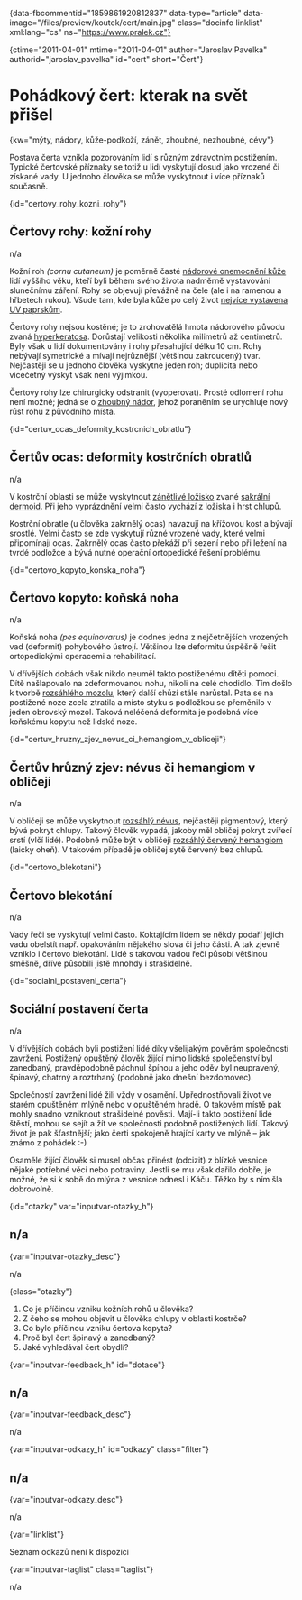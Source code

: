 
{data-fbcommentid="1859861920812837" data-type="article" data-image="/files/preview/koutek/cert/main.jpg" class="docinfo linklist" xml:lang="cs" ns="https://www.pralek.cz"}

{ctime="2011-04-01" mtime="2011-04-01" author="Jaroslav Pavelka" authorid="jaroslav_pavelka" id="cert" short="Čert"}

# Pohádkový čert: kterak na svět přišel

<!-- generated attribute kw by user_udpatekw.sh on 2020-04-17, do not edit -->

{kw="mýty, nádory, kůže-podkoží, zánět, zhoubné, nezhoubné, cévy"}

Postava čerta vznikla pozorováním lidí s různým zdravotním postižením. Typické čertovské příznaky se totiž u lidí vyskytují dosud jako vrozené či získané vady. U jednoho člověka se může vyskytnout i více příznaků současně.

{id="certovy\_rohy\_kozni_rohy"}

## Čertovy rohy: kožní rohy

n/a

Kožní roh _(cornu cutaneum)_ je poměrně časté [nádorové onemocnění kůže][1] lidí vyššího věku, kteří byli během svého života nadměrně vystavováni slunečnímu záření. Rohy se objevují převážně na čele (ale i na ramenou a hřbetech rukou). Všude tam, kde byla kůže po celý život [nejvíce vystavena UV paprskům][2].

Čertovy rohy nejsou kostěné; je to zrohovatělá hmota nádorového původu zvaná [hyperkeratosa][3]. Dorůstají velikosti několika milimetrů až centimetrů. Byly však u lidí dokumentovány i rohy přesahující délku 10 cm. Rohy nebývají symetrické a mívají nejrůznější (většinou zakroucený) tvar. Nejčastěji se u jednoho člověka vyskytne jeden roh; duplicita nebo vícečetný výskyt však není výjimkou.

Čertovy rohy lze chirurgicky odstranit (vyoperovat). Prosté odlomení rohu není možné; jedná se o [zhoubný nádor][4], jehož poraněním se urychluje nový růst rohu z původního místa.

{id="certuv\_ocas\_deformity\_kostrcnich\_obratlu"}

## Čertův ocas: deformity kostrčních obratlů

n/a

V kostrční oblasti se může vyskytnout [zánětlivé ložisko][5] zvané [sakrální dermoid][6]. Při jeho vyprázdnění velmi často vychází z ložiska i hrst chlupů.

Kostrční obratle (u člověka zakrnělý ocas) navazují na křížovou kost a bývají srostlé. Velmi často se zde vyskytují různé vrozené vady, které velmi připomínají ocas. Zakrnělý ocas často překáží při sezení nebo při ležení na tvrdé podložce a bývá nutné operační ortopedické řešení problému.

{id="certovo\_kopyto\_konska_noha"}

## Čertovo kopyto: koňská noha

n/a

Koňská noha _(pes equinovarus)_ je dodnes jedna z nejčetnějších vrozených vad (deformit) pohybového ústrojí. Většinou lze deformitu úspěšně řešit ortopedickými operacemi a rehabilitací.

V dřívějších dobách však nikdo neuměl takto postiženému dítěti pomoci. Dítě našlapovalo na zdeformovanou nohu, nikoli na celé chodidlo. Tím došlo k tvorbě [rozsáhlého mozolu][3], který další chůzí stále narůstal. Pata se na postižené noze zcela ztratila a místo styku s podložkou se přeměnilo v jeden obrovský mozol. Taková neléčená deformita je podobná více koňskému kopytu než lidské noze.

{id="certuv\_hruzny\_zjev\_nevus\_ci\_hemangiom\_v_obliceji"}

## Čertův hrůzný zjev: névus či hemangiom v obličeji

n/a

V obličeji se může vyskytnout [rozsáhlý névus][1], nejčastěji pigmentový, který bývá pokryt chlupy. Takový člověk vypadá, jakoby měl obličej pokryt zvířecí srstí (vlčí lidé). Podobně může být v obličeji [rozsáhlý červený hemangiom][7] (laicky oheň). V takovém případě je obličej sytě červený bez chlupů.

{id="certovo_blekotani"}

## Čertovo blekotání

n/a

Vady řeči se vyskytují velmi často. Koktajícím lidem se někdy podaří jejich vadu obelstít např. opakováním nějakého slova či jeho části. A tak zjevně vzniklo i čertovo blekotání. Lidé s takovou vadou řeči působí většinou směšně, dříve působili jistě mnohdy i strašidelně.

{id="socialni\_postaveni\_certa"}

## Sociální postavení čerta

n/a

V dřívějších dobách byli postižení lidé díky všelijakým pověrám společností zavržení. Postižený opuštěný člověk žijící mimo lidské společenství byl zanedbaný, pravděpodobně páchnul špínou a jeho oděv byl neupravený, špinavý, chatrný a roztrhaný (podobně jako dnešní bezdomovec).

Společností zavržení lidé žili vždy v osamění. Upřednostňovali život ve starém opuštěném mlýně nebo v opuštěném hradě. O takovém místě pak mohly snadno vzniknout strašidelné pověsti. Mají-li takto postižení lidé štěstí, mohou se sejít a žít ve společnosti podobně postižených lidí. Takový život je pak šťastnější; jako čerti spokojeně hrající karty ve mlýně – jak známo z pohádek :-)

Osaměle žijící člověk si musel občas přinést (odcizit) z blízké vesnice nějaké potřebné věci nebo potraviny. Jestli se mu však dařilo dobře, je možné, že si k sobě do mlýna z vesnice odnesl i Káču. Těžko by s ním šla dobrovolně.

{id="otazky" var="inputvar-otazky_h"}

## n/a

{var="inputvar-otazky_desc"}

n/a

{class="otazky"}

  1. Co je příčinou vzniku kožních rohů u člověka?
  2. Z čeho se mohou objevit u člověka chlupy v oblasti kostrče?
  3. Co bylo příčinou vzniku čertova kopyta?
  4. Proč byl čert špinavý a zanedbaný?
  5. Jaké vyhledával čert obydlí?

{var="inputvar-feedback_h" id="dotace"}

## n/a

{var="inputvar-feedback_desc"}

n/a

{var="inputvar-odkazy_h" id="odkazy" class="filter"}

## n/a

{var="inputvar-odkazy_desc"}

n/a

{var="linklist"}

Seznam odkazů není k dispozici

{var="inputvar-taglist" class="taglist"}

n/a

 [1]: znamenko-bradavice-rakovina
 [2]: zasady_spravneho_opalovani
 [3]: puchyr_mozol_kuri_oko
 [4]: nezhoubny_nebo_zhoubny_nador
 [5]: zanet
 [6]: zanetlive_lozisko_nad_hyzdovou_ryhou
 [7]: nezhoubne_nadory

